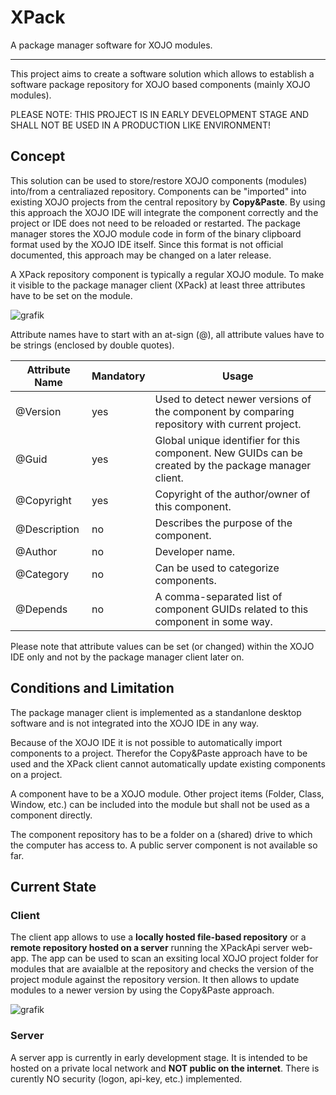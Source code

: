 # XPack

A package manager software for XOJO modules. 

<hr/>

This project aims to create a software solution which allows to establish a software package repository for XOJO based components (mainly XOJO modules).

PLEASE NOTE: THIS PROJECT IS IN EARLY DEVELOPMENT STAGE AND SHALL NOT BE USED IN A PRODUCTION LIKE ENVIRONMENT!

## Concept

This solution can be used to store/restore XOJO components (modules) into/from a centraliazed repository. Components can be "imported" into existing XOJO projects from the central repository by **Copy&Paste**. By using this approach the XOJO IDE will integrate the component correctly and the project or IDE does not need to be reloaded or restarted. The package manager stores the XOJO module code in form of the binary clipboard format used by the XOJO IDE itself. Since this format is not official documented, this approach may be changed on a later release.  

A XPack repository component is typically a regular XOJO module. To make it visible to the package manager client (XPack) at least three attributes have to be set on the module. 

![grafik](https://user-images.githubusercontent.com/73022584/199735219-fc5d4a2c-23a1-4ca1-bf44-a60149d2deb4.png)

Attribute names have to start with an at-sign (@), all attribute values have to be strings (enclosed by double quotes).

| Attribute Name | Mandatory | Usage |
| --- | --- | --- |
| @Version | yes | Used to detect newer versions of the component by comparing repository with current project. |
| @Guid | yes | Global unique identifier for this component. New GUIDs can be created by the package manager client. |
| @Copyright | yes | Copyright of the author/owner of this component. |
| @Description | no | Describes the purpose of the component. |
| @Author | no | Developer name. |
| @Category | no | Can be used to categorize components. |
| @Depends | no | A comma-separated list of component GUIDs related to this component in some way.|


Please note that attribute values can be set (or changed) within the XOJO IDE only and not by the package manager client later on.

## Conditions and Limitation

The package manager client is implemented as a standanlone desktop software and is not integrated into the XOJO IDE in any way. 

Because of the XOJO IDE it is not possible to automatically import components to a project. Therefor the Copy&Paste approach have to be used and the XPack client cannot automatically update existing components on a project.

A component have to be a XOJO module. Other project items (Folder, Class, Window, etc.) can be included into the module but shall not be used as a component directly.

The component repository has to be a folder on a (shared) drive to which the computer has access to. A public server component is not available so far.

## Current State

### Client

The client app allows to use a **locally hosted file-based repository** or a **remote repository hosted on a server** running the XPackApi server web-app. The app can be used to scan an exsiting local XOJO project folder for modules that are avaialble at the repository and checks the version of the project module against the repository version. It then allows to update modules to a newer version by using the Copy&Paste approach.

![grafik](https://user-images.githubusercontent.com/73022584/199739505-b2a17389-eac0-47ab-b40a-d94571fdd998.png)


### Server
A server app is currently in early development stage. It is intended to be hosted on a private local network and **NOT public on the internet**. There is curently NO security (logon, api-key, etc.) implemented. 
